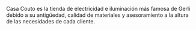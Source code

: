 Casa Couto es la tienda de electricidad e iluminación más famosa de Gerli debido a su antigüedad, calidad de materiales y asesoramiento a la altura de las necesidades de cada cliente.